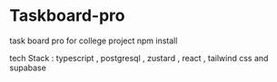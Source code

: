 # Taskboard-pro
task board pro for college project
npm install


tech Stack : typescript , postgresql , zustard , react , tailwind css and supabase

